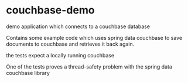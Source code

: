 # couchbase-demo

demo application which connects to a couchbase database

Contains some example code which uses spring data couchbase to save documents to couchbase
and retrieves it back again.

the tests expect a locally running couchbase

One of the tests proves a thread-safety problem with the spring data couchbase library